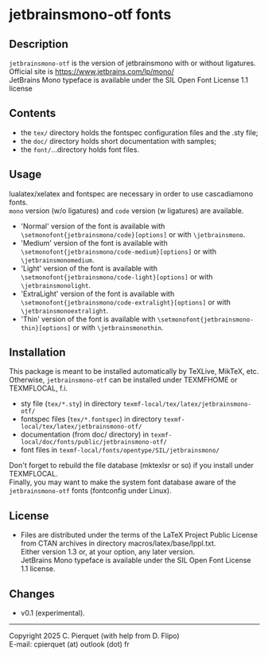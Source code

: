 jetbrainsmono-otf fonts
=======================

## Description

`jetbrainsmono-otf` is the version of jetbrainsmono with or without ligatures.  
Official site is https://www.jetbrains.com/lp/mono/  
JetBrains Mono typeface is available under the SIL Open Font License 1.1 license

## Contents

* the `tex/`   directory holds the fontspec configuration files and the .sty file;
* the `doc/`   directory holds short documentation with samples;
* the `font/`...directory holds font files.

## Usage

lualatex/xelatex and fontspec are necessary in order to use cascadiamono fonts.  
`mono` version (w/o ligatures) and `code` version (w ligatures) are available.

* 'Normal' version of the font is available with `\setmonofont{jetbrainsmono/code}[options]` or with `\jetbrainsmono`.
* 'Medium' version of the font is available with `\setmonofont{jetbrainsmono/code-medium}[options]` or with `\jetbrainsmonomedium`.
* 'Light' version of the font is available with `\setmonofont{jetbrainsmono/code-light}[options]` or with `\jetbrainsmonolight`.
* 'ExtraLight' version of the font is available with `\setmonofont{jetbrainsmono/code-extralight}[options]` or with `\jetbrainsmonoextralight`.
* 'Thin' version of the font is available with `\setmonofont{jetbrainsmono-thin}[options]` or with `\jetbrainsmonothin`.

## Installation

This package is meant to be installed automatically by TeXLive, MikTeX, etc.  
Otherwise, `jetbrainsmono-otf` can be installed under TEXMFHOME or TEXMFLOCAL, f.i.

+ sty file (`tex/*.sty`) in directory `texmf-local/tex/latex/jetbrainsmono-otf/`
+ fontspec files (`tex/*.fontspec`) in directory `texmf-local/tex/latex/jetbrainsmono-otf/`
+ documentation (from doc/ directory) in `texmf-local/doc/fonts/public/jetbrainsmono-otf/`
+ font files in `texmf-local/fonts/opentype/SIL/jetbrainsmono/`

Don't forget to rebuild the file database (mktexlsr or so) if you install under TEXMFLOCAL.  
Finally, you may want to make the system font database aware of the `jetbrainsmono-otf` fonts (fontconfig under Linux).

## License

* Files are distributed under the terms of the LaTeX Project
Public License from CTAN archives in directory macros/latex/base/lppl.txt.  
Either version 1.3 or, at your option, any later version.  
JetBrains Mono typeface is available under the SIL Open Font License 1.1 license.

## Changes
* v0.1 (experimental).

---
Copyright 2025 C. Pierquet (with help from D. Flipo)  
E-mail: cpierquet (at) outlook (dot) fr
